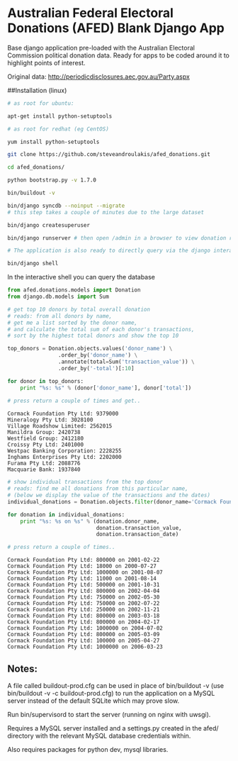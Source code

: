 Australian Federal Electoral Donations (AFED) Blank Django App
==============

Base django application pre-loaded with the Australian Electoral Commission political donation data. Ready for apps to be coded around it to highlight points of interest.

Original data: http://periodicdisclosures.aec.gov.au/Party.aspx

##Installation (linux)

```bash
# as root for ubuntu:

apt-get install python-setuptools

# as root for redhat (eg CentOS)

yum install python-setuptools

git clone https://github.com/steveandroulakis/afed_donations.git

cd afed_donations/

python bootstrap.py -v 1.7.0

bin/buildout -v

bin/django syncdb --noinput --migrate
# this step takes a couple of minutes due to the large dataset

bin/django createsuperuser

bin/django runserver # then open /admin in a browser to view donation records

# The application is also ready to directly query via the django interactive shell..

bin/django shell

```

In the interactive shell you can query the database

```python
from afed.donations.models import Donation
from django.db.models import Sum

# get top 10 donors by total overall donation
# reads: from all donors by name,
# get me a list sorted by the donor name,
# and calculate the total sum of each donor's transactions,
# sort by the highest total donors and show the top 10

top_donors = Donation.objects.values('donor_name') \
                .order_by('donor_name') \
                .annotate(total=Sum('transaction_value')) \
                .order_by('-total')[:10]

for donor in top_donors:
    print "%s: %s" % (donor['donor_name'], donor['total'])
    
# press return a couple of times and get..

```

```
Cormack Foundation Pty Ltd: 9379000
Mineralogy Pty Ltd: 3028100
Village Roadshow Limited: 2562015
Manildra Group: 2420738
Westfield Group: 2412180
Croissy Pty Ltd: 2401000
Westpac Banking Corporation: 2228255
Inghams Enterprises Pty Ltd: 2202000
Furama Pty Ltd: 2088776
Macquarie Bank: 1937840
```

```python
# show individual transactions from the top donor
# reads: find me all donations from this particular name,
# (below we display the value of the transactions and the dates)
individual_donations = Donation.objects.filter(donor_name='Cormack Foundation Pty Ltd')

for donation in individual_donations:
    print "%s: %s on %s" % (donation.donor_name,
                            donation.transaction_value,
                            donation.transaction_date)

# press return a couple of times..
```

```
Cormack Foundation Pty Ltd: 800000 on 2001-02-22
Cormack Foundation Pty Ltd: 18000 on 2000-07-27
Cormack Foundation Pty Ltd: 1000000 on 2001-08-07
Cormack Foundation Pty Ltd: 11000 on 2001-08-14
Cormack Foundation Pty Ltd: 500000 on 2001-10-31
Cormack Foundation Pty Ltd: 800000 on 2002-04-04
Cormack Foundation Pty Ltd: 750000 on 2002-05-30
Cormack Foundation Pty Ltd: 750000 on 2002-07-22
Cormack Foundation Pty Ltd: 250000 on 2002-11-21
Cormack Foundation Pty Ltd: 800000 on 2003-03-18
Cormack Foundation Pty Ltd: 800000 on 2004-02-17
Cormack Foundation Pty Ltd: 1000000 on 2004-07-02
Cormack Foundation Pty Ltd: 800000 on 2005-03-09
Cormack Foundation Pty Ltd: 100000 on 2005-04-27
Cormack Foundation Pty Ltd: 1000000 on 2006-03-23
```

## Notes:
A file called buildout-prod.cfg can be used in place of bin/buildout -v (use bin/buildout -v -c buildout-prod.cfg) to run the application on a MySQL server instead of the default SQLite which may prove slow.

Run bin/supervisord to start the server (running on nginx with uwsgi).

Requires a MySQL server installed and a settings.py created in the afed/ directory with the relevant MySQL database credentials within.

Also requires packages for python dev, mysql libraries.



